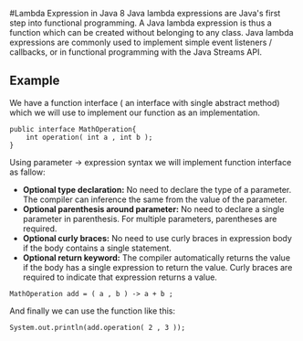 #Lambda Expression in Java 8
Java lambda expressions are Java's first step into functional programming. A Java lambda expression is thus a function 
which can be created without belonging to any class. Java lambda expressions are commonly used to implement simple event 
listeners / callbacks, or in functional programming with the Java Streams API.

## Example
We have a function interface ( an interface with single abstract method) which we will use
to implement our function as an implementation.
```
public interface MathOperation{
    int operation( int a , int b );
}
```
Using parameter -> expression syntax we will implement function interface as fallow:
- **Optional type declaration:** No need to declare the type of a parameter. The compiler can inference the same from the value of the parameter.
- **Optional parenthesis around parameter:** No need to declare a single parameter in parenthesis. For multiple parameters, parentheses are required.
- **Optional curly braces:** No need to use curly braces in expression body if the body contains a single statement.
- **Optional return keyword:** The compiler automatically returns the value if the body has a single expression to return the value. Curly braces are required to indicate that expression returns a value.
```
MathOperation add = ( a , b ) -> a + b ;
```
And finally we can use the function like this:
```
System.out.println(add.operation( 2 , 3 ));
```

